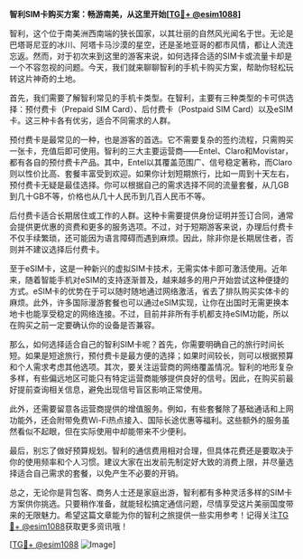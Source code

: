 **智利SIM卡购买方案：畅游南美，从这里开始[[TG💪+ @esim1088](https://t.me/s/esim1088)]**

智利，这个位于南美洲西南端的狭长国家，以其壮丽的自然风光闻名于世。无论是巴塔哥尼亚的冰川、阿塔卡马沙漠的星空，还是圣地亚哥的都市风情，都让人流连忘返。然而，对于初次来到这里的游客来说，如何选择合适的SIM卡或流量卡却是一个不容忽视的问题。今天，我们就来聊聊智利的手机卡购买方案，帮助你轻松玩转这片神奇的土地。

首先，我们需要了解智利常见的手机卡类型。在智利，主要有三种类型的卡可供选择：预付费卡（Prepaid SIM Card）、后付费卡（Postpaid SIM Card）以及eSIM卡。这三种卡各有优劣，适合不同需求的人群。

预付费卡是最常见的一种，也是游客的首选。它不需要复杂的签约流程，只需购买一张卡，充值后即可使用。智利的三大主要运营商——Entel、Claro和Movistar，都有各自的预付费卡产品。其中，Entel以其覆盖范围广、信号稳定著称，而Claro则以性价比高、套餐丰富受到欢迎。如果你计划短期旅行，比如一周到十天左右，预付费卡无疑是最佳选择。你可以根据自己的需求选择不同的流量套餐，从几GB到几十GB不等，价格也从几十人民币到几百人民币不等。

后付费卡适合长期居住或工作的人群。这种卡需要提供身份证明并签订合同，通常会提供更优惠的资费和更多的服务选项。不过，对于短期游客来说，办理后付费卡不仅手续繁琐，还可能因为语言障碍而遇到麻烦。因此，除非你是长期居住者，否则并不建议选择后付费卡。

至于eSIM卡，这是一种新兴的虚拟SIM卡技术，无需实体卡即可激活使用。近年来，随着智能手机对eSIM的支持逐渐普及，越来越多的用户开始尝试这种便捷的方式。eSIM卡的优势在于可以随时随地通过网络激活，省去了排队购买实体卡的麻烦。此外，许多国际漫游套餐也可以通过eSIM实现，让你在出国时无需更换本地卡也能享受稳定的网络连接。不过，目前并非所有手机都支持eSIM功能，所以在购买之前一定要确认你的设备是否兼容。

那么，如何选择适合自己的智利SIM卡呢？首先，你需要明确自己的旅行时间长短。如果是短途旅行，预付费卡是最方便的选择；如果时间较长，则可以根据预算和个人需求考虑其他选项。其次，要关注运营商的网络覆盖情况。智利的地形复杂多样，有些偏远地区可能只有特定运营商能够提供良好的信号。因此，在购买前最好提前查询相关信息，避免出现信号盲区影响正常使用。

此外，还需要留意各运营商提供的增值服务。例如，有些套餐除了基础通话和上网功能外，还会附带免费Wi-Fi热点接入、国际长途优惠等福利。这些额外的服务虽然看似不起眼，但在实际使用中却能带来不少便利。

最后，别忘了做好预算规划。智利的通信费用相对合理，但具体花费还是要取决于你的使用频率和个人习惯。建议大家在出发前先制定好大致的消费上限，并尽量选择适合自己需求的套餐，以免产生不必要的开销。

总之，无论你是背包客、商务人士还是家庭出游，智利都有多种灵活多样的SIM卡方案供你挑选。只要稍作准备，就能轻松搞定通信问题，尽情享受这片美丽国度带来的无限魅力。希望这篇文章能为你的智利之旅提供一些实用参考！记得关注[TG💪+ @esim1088](https://t.me/s/esim1088)获取更多资讯哦！

[[TG💪+ @esim1088](https://t.me/s/esim1088) ![Image](https://i.postimg.cc/4NQfJmqS/Snipaste-2025-05-13-00-14-12.png)]